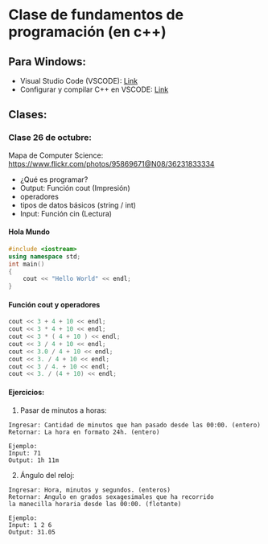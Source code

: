 # Clase de fundamentos de programación (en c++)

## Para Windows:
- Visual Studio Code (VSCODE): [Link](https://code.visualstudio.com/Download)
- Configurar y compilar C++ en VSCODE: [Link](https://code.visualstudio.com/docs/languages/cpp)

## Clases:

### Clase 26 de octubre:

Mapa de Computer Science: https://www.flickr.com/photos/95869671@N08/36231833334

- ¿Qué es programar?
- Output: Función cout (Impresión)
- operadores 
- tipos de datos básicos (string / int)
- Input: Función cin (Lectura)

#### Hola Mundo

```c++
#include <iostream>
using namespace std;
int main()
{
    cout << "Hello World" << endl;
}
```

#### Función cout y operadores

```c++
cout << 3 + 4 + 10 << endl;
cout << 3 * 4 + 10 << endl;
cout << 3 * ( 4 + 10 ) << endl;
cout << 3 / 4 + 10 << endl;
cout << 3.0 / 4 + 10 << endl;
cout << 3. / 4 + 10 << endl;
cout << 3 / 4. + 10 << endl;
cout << 3. / (4 + 10) << endl;
```
#### Ejercicios:

1. Pasar de minutos a horas:
```
Ingresar: Cantidad de minutos que han pasado desde las 00:00. (entero)
Retornar: La hora en formato 24h. (entero)
```
```
Ejemplo:
Input: 71
Output: 1h 11m
```

2. Ángulo del reloj:
```
Ingresar: Hora, minutos y segundos. (enteros)
Retornar: Angulo en grados sexagesimales que ha recorrido
la manecilla horaria desde las 00:00. (flotante)
```
```
Ejemplo:
Input: 1 2 6
Output: 31.05
```
